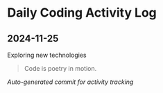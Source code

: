 # Daily Coding Activity Log

## 2024-11-25

Exploring new technologies

> Code is poetry in motion.

*Auto-generated commit for activity tracking*
